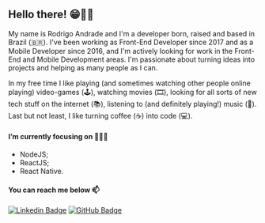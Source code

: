 <h2>Hello there! 😁👋🏼</h2>

My name is Rodrigo Andrade and I'm a developer born, raised and based in Brazil (🇧🇷). I've been working as Front-End Developer since 2017 and as a Mobile Developer since 2016, and I'm actively looking for work in the Front-End and Mobile Development areas. I'm passionate about turning ideas into projects and helping as many people as I can.

In my free time I like playing (and sometimes watching other people online playing) video-games (🕹), watching movies (🎞️), looking for all sorts of new tech stuff on the internet (📚), listening to (and definitely playing!) music (🎵). Last but not least, I like turning coffee (☕️) into code (💻).

<h4>I’m currently focusing on 👨🏻‍💻</h4>

- NodeJS;
- ReactJS;
- React Native.

<h4>You can reach me below 📫</h4>

[![Linkedin Badge](https://img.shields.io/badge/-LinkedIn-blue?style=flat-square&logo=Linkedin&logoColor=white&link=https://www.linkedin.com/in/rodrigoandrade93)](https://www.linkedin.com/in/rodrigoandrade93)
[![GitHub Badge](https://img.shields.io/github/followers/rodrigoftw?label=follow&style=social)](https://github.com/rodrigoftw)


<!--
**rodrigoftw/rodrigoftw** is a ✨ _special_ ✨ repository because its `README.md` (this file) appears on your GitHub profile.

Here are some ideas to get you started:

- 🔭 I’m currently working on ...
- 🌱 I’m currently learning ...
- 👯 I’m looking to collaborate on ...
- 🤔 I’m looking for help with ...
- 💬 Ask me about ...
-  ...
- 😄 Pronouns: ...
- ⚡ Fun fact: ...
-->
